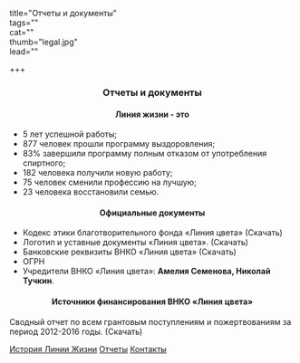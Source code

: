 title="Отчеты и документы"  
tags=""  
cat=""  
thumb="legal.jpg"  
lead=""  

+++
<h3 style="text-align:center;">Отчеты и документы</h3>

<h4 style="text-align:center;">Линия жизни - это</h4>
 
- 5 лет успешной работы;
- 877 человек прошли программу выздоровления;
- 83% завершили программу полным отказом от употребления спиртного;
- 182 человека получили новую работу;
- 75 человек сменили профессию на лучшую;
- 23 человека восстановили семью.

<h4 style="text-align:center;">Официальные документы</h4>

- Кодекс этики благотворительного фонда «Линия цвета» (Скачать)
- Логотип и уставные документы «Линия цвета». (Скачать)
- Банковские реквизиты ВНКО «Линия цвета» (Скачать)
- ОГРН
- Учредители ВНКО «Линия цвета»: **Амелия Семенова, Николай Тучкин**.

<h4 style="text-align:center;">Источники финансирования ВНКО «Линия цвета»</h4>

Сводный отчет по всем грантовым поступлениям и пожертвованиям за период 2012-2016 годы. (Скачать)


[История Линии Жизни](mdlink="page/istoriya-linii-zhizni")
[Отчеты](mdlink="page/reports")
[Контакты](mdlink="page/contacts")
